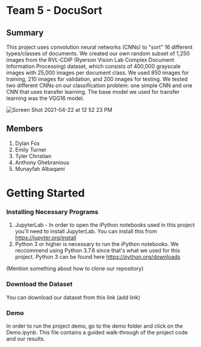 # Team 5 - DocuSort
## Summary
This project uses convolution neural networks (CNNs) to "sort" 16 different types/classes of documents. We created our own random subset of 1,250 images from the RVL-CDIP (Ryerson Vision Lab Complex Document Information Processing) dataset, which consists of 400,000 grayscale images with 25,000 images per document class. We used 850 images for training, 210 images for validation, and 200 images for testing. We tested two different CNNs on our classification problem: one simple CNN and one CNN that uses transfer learning. The base model we used for transfer learning was the VGG16 model.

![Screen Shot 2021-04-22 at 12 52 23 PM](https://user-images.githubusercontent.com/47064751/115762936-97497780-a369-11eb-9071-d2007a2a0f05.png)


## Members
1. Dylan Fox
2. Emily Turner
3. Tyler Christian
4. Anthony Ghebranious
5. Munayfah Albaqami


# Getting Started
### Installing Necessary Programs
1. JupyterLab - In order to open the iPython notebooks used in this project you'll need to install JupyterLab. You can install this from https://jupyter.org/install  
2. Python 3 or higher is necessary to run the iPython notebooks. We reccommend using Python 3.7.6 since that's what we used for this project. Python 3 can be found here https://python.org/downloads

(Mention something about how to clone our repository)

### Download the Dataset
You can download our dataset from this link (add link)

### Demo
In order to run the project demo, go to the demo folder and click on the Demo.ipynb. This file contains a guided walk-through of the project code and our results.
